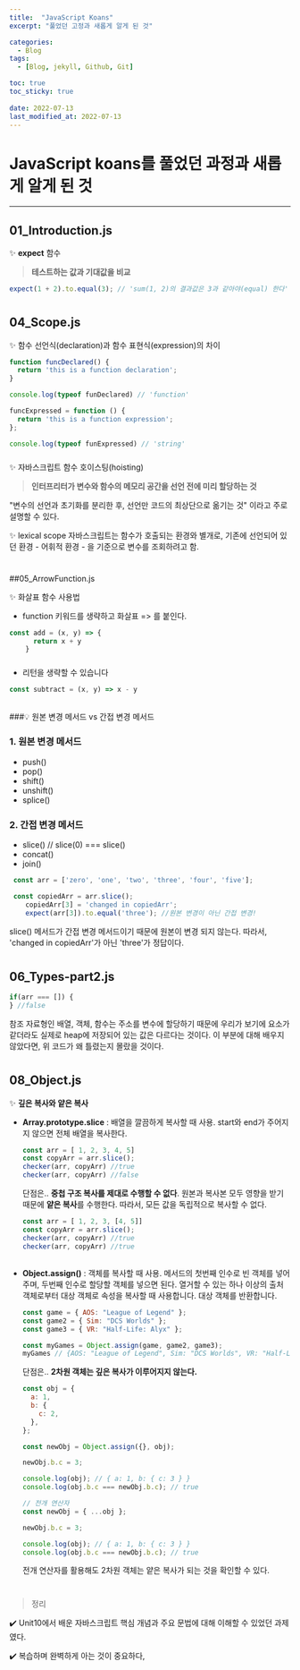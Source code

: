 ```yaml
---
title:  "JavaScript Koans"
excerpt: "풀었던 고정과 새롭게 알게 된 것"

categories:
  - Blog
tags:
  - [Blog, jekyll, Github, Git]

toc: true
toc_sticky: true
 
date: 2022-07-13
last_modified_at: 2022-07-13
---
```


# JavaScript koans를 풀었던 과정과 새롭게 알게 된 것
***

## 01_Introduction.js

✨ **expect** 함수
> **테스트하는 값과 기대값을 비교**

```JavaScript
expect(1 + 2).to.equal(3); // 'sum(1, 2)의 결과값은 3과 같아야(equal) 한다'
```
#

## 04_Scope.js

✨ 함수 선언식(declaration)과 함수 표현식(expression)의 차이

```JavaScript
function funcDeclared() {
  return 'this is a function declaration';
}

console.log(typeof funDeclared) // 'function'
```

```JavaScript
funcExpressed = function () {
  return 'this is a function expression';
};

console.log(typeof funExpressed) // 'string'
```
###

✨ 자바스크립트 함수 호이스팅(hoisting)
> **인터프리터가 변수와 함수의 메모리 공간을 선언 전에 미리 할당하는 것**

"변수의 선언과 초기화를 분리한 후, 선언만 코드의 최상단으로 옮기는 것" 이라고 주로 설명할 수 있다.


✨ lexical scope
자바스크립트는 함수가 호출되는 환경와 별개로, 기존에 선언되어 있던 환경 - 어휘적 환경 - 을 기준으로 변수를 조회하려고 함.

#
##05_ArrowFunction.js

✨ 화살표 함수 사용법
* function 키워드를 생략하고 화살표 => 를 붙인다.
```JavaScript
const add = (x, y) => {
      return x + y
    }
```
###

* 리턴을 생략할 수 있습니다
```JavaScript
const subtract = (x, y) => x - y
```
##

###:bulb: 원본 변경 메서드 vs 간접 변경 메서드
### 1. 원본 변경 메서드
* push()
* pop()
* shift()
* unshift()
* splice()

### 2. 간접 변경 메서드
* slice() // slice(0) === slice()
* concat()
* join()

```JavaScript
 const arr = ['zero', 'one', 'two', 'three', 'four', 'five'];

 const copiedArr = arr.slice();
    copiedArr[3] = 'changed in copiedArr';
    expect(arr[3]).to.equal('three'); //원본 변경이 아닌 간접 변경!
```
slice() 메서드가 간접 변경 메서드이기 때문에 원본이 변경 되지 않는다.
따라서, 'changed in copiedArr'가 아닌 'three'가 정답이다.

#

## 06_Types-part2.js
```JavaScript
if(arr === []) {
} //false
```
참조 자료형인 배열, 객체, 함수는 주소를 변수에 할당하기 때문에 우리가 보기에 요소가 같더라도 실제로 heap에 저장되어 있는 값은 다르다는 것이다.
이 부분에 대해 배우지 않았다면, 위 코드가 왜 틀렸는지 몰랐을 것이다.

#

## 08_Object.js

✨ **깊은 복사와 얕은 복사**
* **Array.prototype.slice** : 배열을 깔끔하게 복사할 때 사용. 
start와 end가 주어지지 않으면 전체 배열을 복사한다.
  ```JavaScript
  const arr = [ 1, 2, 3, 4, 5]
  const copyArr = arr.slice();
  checker(arr, copyArr) //true
  checker(arr, copyArr) //false
  ```

  단점은..
  **중첩 구조 복사를 제대로 수행할 수 없다**.
  원본과 복사본 모두 영향을 받기 때문에 **얕은 복사**를 수행한다. 따라서, 모든 값을 독립적으로 복사할 수 없다.
  ```JavaScript
  const arr = [ 1, 2, 3, [4, 5]]
  const copyArr = arr.slice();
  checker(arr, copyArr) //true
  checker(arr, copyArr) //true
  ```
##

* **Object.assign()** : 객체를 복사할 때 사용.
메서드의 첫번째 인수로 빈 객체를 넣어주며, 두번째 인수로 할당할 객체를 넣으면 된다.
열거할 수 있는 하나 이상의 출처 객체로부터 대상 객체로 속성을 복사할 때 사용합니다. 대상 객체를 반환합니다.

  ```JavaScript
  const game = { AOS: "League of Legend" };
  const game2 = { Sim: "DCS Worlds" };
  const game3 = { VR: "Half-Life: Alyx" };

  const myGames = Object.assign(game, game2, game3);
  myGames // {AOS: "League of Legend", Sim: "DCS Worlds", VR: "Half-Life: Alyx"}
  ```

  단점은..
  **2차원 객체는 깊은 복사가 이루어지지 않는다.** 
  ```JavaScript
  const obj = {
    a: 1,
    b: {
      c: 2,
    },
  };

  const newObj = Object.assign({}, obj);

  newObj.b.c = 3;

  console.log(obj); // { a: 1, b: { c: 3 } }
  console.log(obj.b.c === newObj.b.c); // true

  // 전개 연산자
  const newObj = { ...obj };

  newObj.b.c = 3;

  console.log(obj); // { a: 1, b: { c: 3 } }
  console.log(obj.b.c === newObj.b.c); // true
  ```
  전개 연산자를 활용해도 2차원 객체는 얕은 복사가 되는 것을 확인할 수 있다.

#

> 정리

:heavy_check_mark: Unit10에서 배운 자바스크립트 핵심 개념과 주요 문법에 대해 이해할 수 있었던 과제였다.

:heavy_check_mark: 복습하며 완벽하게 아는 것이 중요하다,







